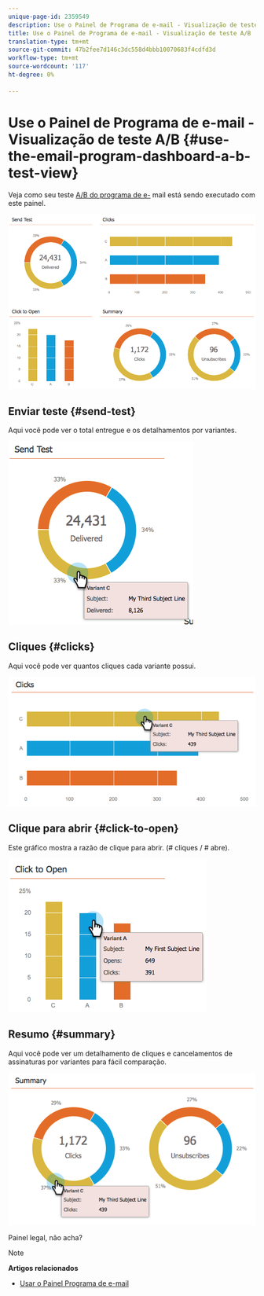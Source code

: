 ```yaml
---
unique-page-id: 2359549
description: Use o Painel de Programa de e-mail - Visualização de teste A/B - Documentos de marketing - Documentação do produto
title: Use o Painel de Programa de e-mail - Visualização de teste A/B
translation-type: tm+mt
source-git-commit: 47b2fee7d146c3dc558d4bbb10070683f4cdfd3d
workflow-type: tm+mt
source-wordcount: '117'
ht-degree: 0%

---
```



# Use o Painel de Programa de e-mail - Visualização de teste A/B {#use-the-email-program-dashboard-a-b-test-view}

Veja como seu teste [A/B do programa de e-](http://docs.marketo.com/pages/viewpage.action?pageid=2359480) mail está sendo executado com este painel.

![](assets/image2014-9-12-16-3a14-3a28.png)

## Enviar teste {#send-test}

Aqui você pode ver o total entregue e os detalhamentos por variantes.

![](assets/image2014-9-12-16-3a16-3a2.png)

## Cliques {#clicks}

Aqui você pode ver quantos cliques cada variante possui.

![](assets/image2014-9-12-16-3a16-3a20.png)

## Clique para abrir {#click-to-open}

Este gráfico mostra a razão de clique para abrir. (# cliques / # abre).

![](assets/image2014-9-12-16-3a16-3a36.png)

## Resumo {#summary}

Aqui você pode ver um detalhamento de cliques e cancelamentos de assinaturas por variantes para fácil comparação.

![](assets/image2014-9-12-16-3a16-3a45.png)

Painel legal, não acha?

>[!NOTE]
>
>**Artigos relacionados**
>
>* [Usar o Painel Programa de e-mail](../../../../../product-docs/email-marketing/email-programs/email-program-data/use-the-email-program-dashboard.md)

>



